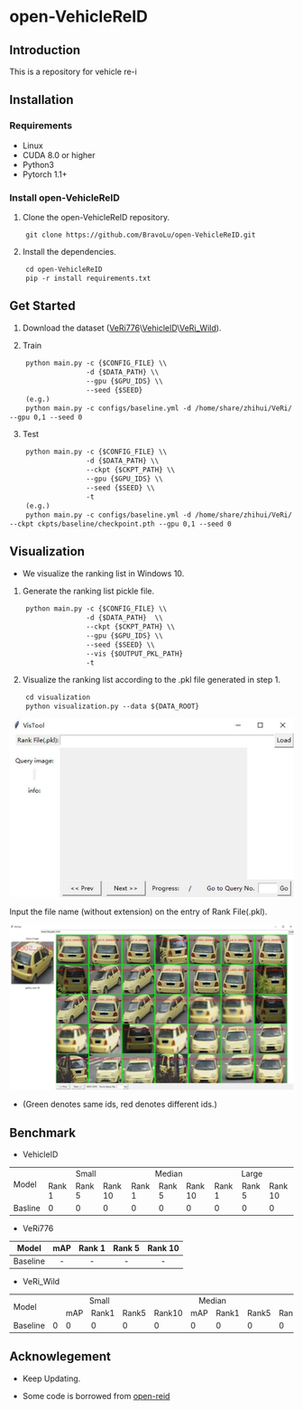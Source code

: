 # open-VehicleReID 

## Introduction 

This is a repository for vehicle re-i

## Installation

### Requirements
* Linux
* CUDA 8.0 or higher 
* Python3
* Pytorch 1.1+

### Install open-VehicleReID
1. Clone the open-VehicleReID repository.
```shell
    git clone https://github.com/BravoLu/open-VehicleReID.git
```

2. Install the dependencies. 
```shell
    cd open-VehicleReID 
    pip -r install requirements.txt 
```

## Get Started

1. Download the dataset ([VeRi776](https://vehiclereid.github.io/VeRi/)\\[VehicleID](https://www.pkuml.org/resources/pku-vehicleid.html)\\[VeRi_Wild](https://github.com/PKU-IMRE/VERI-Wild)).

2. Train
```shell
    python main.py -c {$CONFIG_FILE} \\
                   -d {$DATA_PATH} \\
                   --gpu {$GPU_IDS} \\
                   --seed {$SEED} 
    (e.g.)
    python main.py -c configs/baseline.yml -d /home/share/zhihui/VeRi/ --gpu 0,1 --seed 0 
```

3. Test 
```shell 
    python main.py -c {$CONFIG_FILE} \\
                   -d {$DATA_PATH} \\
                   --ckpt {$CKPT_PATH} \\
                   --gpu {$GPU_IDS} \\
                   --seed {$SEED} \\
                   -t 
    (e.g.)
    python main.py -c configs/baseline.yml -d /home/share/zhihui/VeRi/ --ckpt ckpts/baseline/checkpoint.pth --gpu 0,1 --seed 0
```
## Visualization 

* We visualize the ranking list in Windows 10.

1. Generate the ranking list pickle file.
```shell
    python main.py -c {$CONFIG_FILE} \\
                   -d {$DATA_PATH}  \\
                   --ckpt {$CKPT_PATH} \\
                   --gpu {$GPU_IDS} \\
                   --seed {$SEED} \\
                   --vis {$OUTPUT_PKL_PATH}
                   -t
```

2. Visualize the ranking list according to the .pkl file generated in step 1.
```shell
    cd visualization
    python visualization.py --data ${DATA_ROOT}
```
![pic](imgs/ui.jpg)

Input the file name (without extension) on the entry of Rank File(.pkl).

![pic](imgs/rank_list.jpg)

* (Green denotes same ids, red denotes different ids.)

## Benchmark
* VehicleID

<table>
   <tr>
      <td rowspan="2">Model</td>
      <td colspan="3" align="center">Small</td>
      <td colspan="3" align="center">Median</td>
      <td colspan="3" align="center">Large</td>
   </tr>
   <tr>
      <td>Rank 1</td>
      <td>Rank 5</td>
      <td>Rank 10</td>
      <td>Rank 1</td>
      <td>Rank 5</td>
      <td>Rank 10</td>
      <td>Rank 1</td>
      <td>Rank 5</td>
      <td>Rank 10</td>
   </tr>
   <tr>
      <td>Basline</td>
      <td>0</td>
      <td>0</td>
      <td>0</td>
      <td>0</td>
      <td>0</td>
      <td>0</td>
      <td>0</td>
      <td>0</td>
      <td>0</td>
   </tr>
</table> 

* VeRi776

|    Model        | mAP | Rank 1 | Rank 5 | Rank 10 |                                                                                                                 
| :-------------: | :-: | :----: | :----: | :-----: | 
|    Baseline     |  -  |    -   |   -    |    -    |  

* VeRi_Wild

<table>
   <tr>
      <td rowspan="2">Model</td>
      <td colspan="4" align="center">Small</td>
      <td colspan="4" align="center">Median</td>
      <td colspan="4" align="center">Large</td>
   </tr>
   <tr>
      <td></td>
      <td>mAP</td>
      <td>Rank1</td>
      <td>Rank5</td>
      <td>Rank10</td>
      <td>mAP</td>
      <td>Rank1</td>
      <td>Rank5</td>
      <td>Rank10</td>
      <td>mAP</td>
      <td>Rank1</td>
      <td>Rank5</td>
      <td>Rank10</td>
   </tr>
   <tr>
      <td>Baseline</td>
      <td>0</td>
      <td>0</td>
      <td>0</td>
      <td>0</td>
      <td>0</td>
      <td>0</td>
      <td>0</td>
      <td>0</td>
      <td>0</td>
      <td>0</td>
      <td>0</td>
      <td>0</td>
   </tr>
</table>

## Acknowlegement

* Keep Updating.

* Some code is borrowed from [open-reid](https://github.com/Cysu/open-reid)